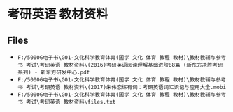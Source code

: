 # 考研英语 教材资料

## Files

- `F:/5000G电子书\G01-文化科学教育体育(国学 文化 体育 教程 教材)\教材教辅与参考书 考试\考研英语 教材资料\(2016)考研英语阅读理解基础进阶88篇 (新东方决胜考研系列) - 新东方研发中心.pdf`
- `F:/5000G电子书\G01-文化科学教育体育(国学 文化 体育 教程 教材)\教材教辅与参考书 考试\考研英语 教材资料\(2017)朱伟恋练有词：考研英语词汇识记与应用大全.mobi`
- `F:/5000G电子书\G01-文化科学教育体育(国学 文化 体育 教程 教材)\教材教辅与参考书 考试\考研英语 教材资料\files.txt`
